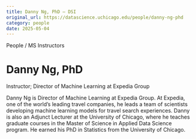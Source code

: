 ```yaml
---
title: Danny Ng, PhD – DSI
original_url: https://datascience.uchicago.edu/people/danny-ng-phd
category: people
date: 2025-05-04
---
```


People / MS Instructors

# Danny Ng, PhD

Instructor; Director of Machine Learning at Expedia Group

Danny Ng is Director of Machine Learning at Expedia Group. At Expedia, one of the world’s leading travel companies, he leads a team of scientists developing machine learning models for travel search experiences. Danny is also an Adjunct Lecturer at the University of Chicago, where he teaches graduate courses in the Master of Science in Applied Data Science program. He earned his PhD in Statistics from the University of Chicago.